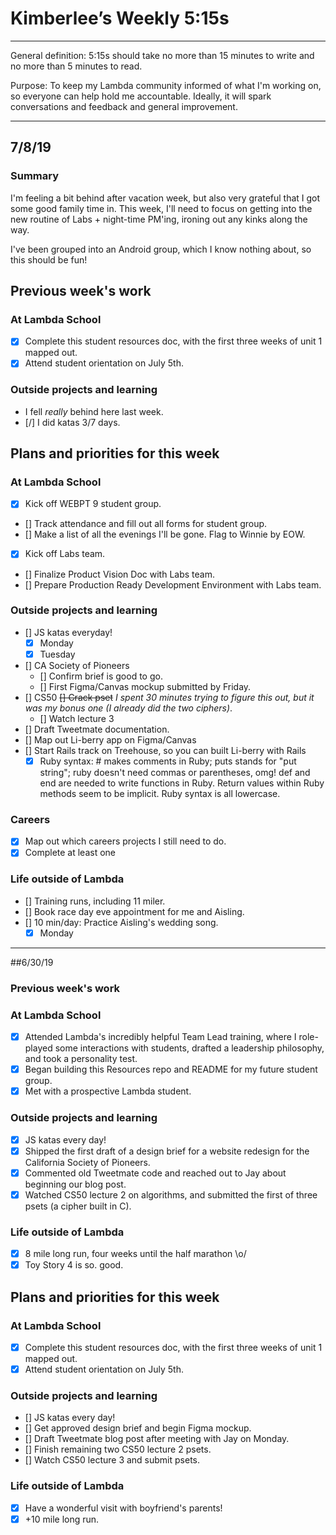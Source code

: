 # Kimberlee’s Weekly 5:15s

----------------------------------------------------------

General definition: 5:15s should take no more than 15 minutes to write and no more than 5 minutes to read.

Purpose: To keep my Lambda community informed of what I'm working on, so everyone can help hold me accountable. Ideally, it will spark conversations and feedback and general improvement. 

----------------------------------------------------------
## 7/8/19
### Summary 
I'm feeling a bit behind after vacation week, but also very grateful that I got some good family time in. This week, I'll need to focus on getting into the new routine of Labs + night-time PM'ing, ironing out any kinks along the way. 

I've been grouped into an Android group, which I know nothing about, so this should be fun! 

## Previous week's work 
### At Lambda School 
- [x] Complete this student resources doc, with the first three weeks of unit 1 mapped out. 
- [x] Attend student orientation on July 5th. 

### Outside projects and learning
- I fell _really_ behind here last week. 
- [/] I did katas 3/7 days.  

## Plans and priorities for this week 
### At Lambda School 
- [x] Kick off WEBPT 9 student group. 
- [] Track attendance and fill out all forms for student group. 
- [] Make a list of all the evenings I'll be gone. Flag to Winnie by EOW. 
- [x] Kick off Labs team. 
- [] Finalize Product Vision Doc with Labs team. 
- [] Prepare Production Ready Development Environment with Labs team. 

### Outside projects and learning 
- [] JS katas everyday! 
    - [x] Monday
    - [X] Tuesday
- [] CA Society of Pioneers
    - [\] Confirm brief is good to go. 
    - [] First Figma/Canvas mockup submitted by Friday.
- [] CS50 
    ~~[] Crack pset~~
    _I spent 30 minutes trying to figure this out, but it was my bonus one (I already did the two ciphers)_. 
    - [] Watch lecture 3
- [] Draft Tweetmate documentation. 
- [] Map out Li-berry app on Figma/Canvas
- [] Start Rails track on Treehouse, so you can built Li-berry with Rails
    - [x] Ruby syntax: # makes comments in Ruby; puts stands for "put string"; ruby doesn't need commas or parentheses, omg! def and end are needed to write functions in Ruby. Return values within Ruby methods seem to be implicit. Ruby syntax is all lowercase. 

### Careers 
- [x] Map out which careers projects I still need to do. 
- [x] Complete at least one 

### Life outside of Lambda 
- [] Training runs, including 11 miler. 
- [] Book race day eve appointment for me and Aisling. 
- [] 10 min/day: Practice Aisling's wedding song. 
    - [x] Monday

----------------------------------------------------------

##6/30/19
### Previous week's work 
### At Lambda School 
- [x] Attended Lambda's incredibly helpful Team Lead training, where I role-played some interactions with students, drafted a leadership philosophy, and took a personality test. 
- [x] Began building this Resources repo and README for my future student group. 
- [x] Met with a prospective Lambda student. 

### Outside projects and learning 
- [x] JS katas every day! 
- [x] Shipped the first draft of a design brief for a website redesign for the California Society of Pioneers. 
- [x] Commented old Tweetmate code and reached out to Jay about beginning our blog post. 
- [x] Watched CS50 lecture 2 on algorithms, and submitted the first of three psets (a cipher built in C).

### Life outside of Lambda 
- [x] 8 mile long run, four weeks until the half marathon \o/ 
- [x] Toy Story 4 is so. good. 

## Plans and priorities for this week 
### At Lambda School 
- [x] Complete this student resources doc, with the first three weeks of unit 1 mapped out. 
- [x] Attend student orientation on July 5th. 

### Outside projects and learning 
- [] JS katas every day! 
- [] Get approved design brief and begin Figma mockup. 
- [] Draft Tweetmate blog post after meeting with Jay on Monday. 
- [] Finish remaining two CS50 lecture 2 psets. 
- [] Watch CS50 lecture 3 and submit psets. 

### Life outside of Lambda 
- [x] Have a wonderful visit with boyfriend's parents! 
- [x] +10 mile long run. 
